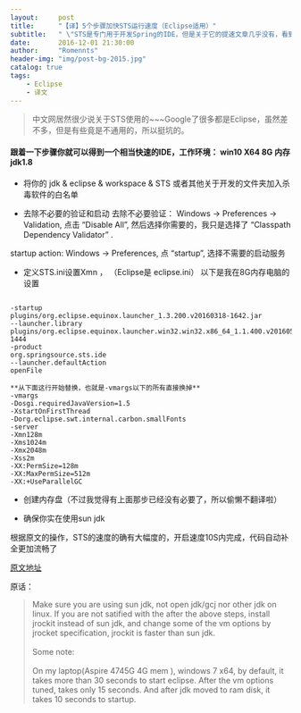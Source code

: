 ```yaml
---
layout:     post
title:      "【译】5个步骤加快STS运行速度（Eclipse适用）"
subtitle:   " \"STS是专门用于开发Spring的IDE，但是关于它的提速文章几乎没有，看到外国blog有介绍得非常清楚\""
date:       2016-12-01 21:30:00
author:     "Romennts"
header-img: "img/post-bg-2015.jpg"
catalog: true
tags:
    - Eclipse
    - 译文
---
```



> 中文网居然很少说关于STS使用的~~~Google了很多都是Eclipse，虽然差不多，但是有些竟是不通用的，所以挺坑的。

#### 跟着一下步骤你就可以得到一个相当快速的IDE，工作环境： win10 X64 8G 内存 jdk1.8

*  将你的 jdk & eclipse & workspace & STS 或者其他关于开发的文件夹加入杀毒软件的白名单

* 去除不必要的验证和启动
去除不必要验证：  Windows -> Preferences -> Validation, 点击 “Disable All”, 然后选择你需要的，我只是选择了 “Classpath Dependency Validator” .

startup action:  Windows -> Preferences, 点 “startup”, 选择不需要的启动服务

* 定义STS.ini设置Xmn ， （Eclipse是 eclipse.ini）
以下是我在8G内存电脑的设置

```

-startup
plugins/org.eclipse.equinox.launcher_1.3.200.v20160318-1642.jar
--launcher.library
plugins/org.eclipse.equinox.launcher.win32.win32.x86_64_1.1.400.v20160518-1444
-product
org.springsource.sts.ide
--launcher.defaultAction
openFile

**从下面这行开始替换，也就是-vmargs以下的所有直接换掉**
-vmargs
-Dosgi.requiredJavaVersion=1.5
-XstartOnFirstThread
-Dorg.eclipse.swt.internal.carbon.smallFonts
-server
-Xmn128m
-Xms1024m
-Xmx2048m
-Xss2m
-XX:PermSize=128m
-XX:MaxPermSize=512m
-XX:+UseParallelGC

```

* 创建内存盘（不过我觉得有上面那步已经没有必要了，所以偷懒不翻译啦）

*  确保你实在使用sun jdk

根据原文的操作，STS的速度的确有大幅度的，开启速度10S内完成，代码自动补全更加流畅了

[原文地址](http://www.beyondlinux.com/2011/06/25/speed-up-your-eclipse-as-a-super-fast-ide/)

原话：

> Make sure you are using sun jdk, not open jdk/gcj nor other jdk on linux.
If you are not satified with the after the above steps, install jrockit instead of sun jdk, and change some of the vm options by jrocket specification,
jrockit is faster than sun jdk.<br><br>
Some note:<br><br>
On my laptop(Aspire 4745G 4G mem ), windows 7 x64, by default, it takes more than 30 seconds to start eclipse.  After the vm options tuned,  takes only 15 seconds.
And after jdk moved to ram disk, it takes 10 seconds to startup.

